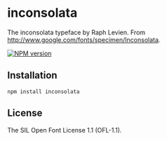 # inconsolata

The inconsolata typeface by Raph Levien. From http://www.google.com/fonts/specimen/Inconsolata.

[![NPM version](https://img.shields.io/npm/v/inconsolata.svg)](https://www.npmjs.com/package/inconsolata)

## Installation

    npm install inconsolata

## License

  The SIL Open Font License 1.1 (OFL-1.1).
